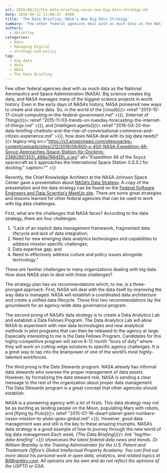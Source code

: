 ```yaml
---
url: 2016/06/22/the-data-briefing-nasas-new-big-data-strategy.md
date: 2016-06-22 11:00:33 -0400
title: 'The Data Briefing: NASA’s New Big Data Strategy'
summary: 'Few other federal agencies deal with as much data as the National Aeronautics and Space Administration (NASA). Big science creates big data, and NASA manages many of the biggest science projects in world history. Even in the early days of NASA&rsquo;s history, NASA pioneered new ways to create and store data. So, in the world'
authors:
  - bbrantley
categories:
  - Data
  - Managing Digital
  - strategy-and-policy
tag:
  - big data
  - data
  - NASA
  - The Data Briefing
---
```


Few other federal agencies deal with as much data as the National Aeronautics and Space Administration (NASA). Big science creates big data, and NASA manages many of the biggest science projects in world history. Even in the early days of NASA’s history, NASA pioneered new ways to create and store data. So, in the world of the [cloud]({{< relref "2013-10-17-cloud-computing-in-the-federal-government.md" >}}), [Internet of Things]({{< relref "2015-11-03-trends-on-tuesday-forecasting-the-internet-of-things.md" >}}), and [intelligent agents]({{< relref "2016-04-20-the-data-briefing-chatbots-and-the-rise-of-conversational-commerce-and-citizen-experience.md" >}}), how does NASA deal with its big data needs? {{< legacy-img src="https://s3.amazonaws.com/sitesusa/wp-content/uploads/sites/212/2016/06/600-x-400-NASA-Expedition-46-Soyuz-Approaches-Space-Station-for-Docking-23682901352\_488a786d26\_o.jpg" alt="Expedition 46 of the Soyuz spacecraft as it approaches the International Space Station (I.S.S.) for docking." caption="" >}} 

Recently, the Chief Knowledge Architect at the NASA Johnson Space Center gave a presentation about [NASA’s Data Strategy](http://www.meetup.com/Federal-Software-Engineers-and-Data-Scientist/events/231624592/). A copy of the presentation and the data strategy can be found on the [Federal Software Engineers and Data Scientist&#8217;s MeetUp site](http://www.meetup.com/Federal-Software-Engineers-and-Data-Scientist/files/). There are some great strategies and lessons learned for other federal agencies that can be used to work with big data challenges.

First, what are the challenges that NASA faces? According to the data strategy, there are four challenges:

  1. &#8220;Lack of an explicit data management framework, fragmented data lifecycle and lack of data integration;
  2. Need for new emerging data analytics technologies and capabilities to address mission specific challenges;
  3. Data expertise gap; and
  4. Need to effectively address culture and policy issues alongside technology.&#8221;

These are familiar challenges to many organizations dealing with big data. How does NASA plan to deal with these challenges?

The strategy plan has six recommendations which, to me, is a three-pronged approach. First, NASA will deal with the data itself by improving the way data is managed. NASA will establish a coordinated data architecture and create a unified data lifecycle. These first two recommendations lay the groundwork for an agency-wide data governance program.

The second prong of NASA’s data strategy is to create a Data Analytics Lab and establish a Data Fellows Program. The Data Analytics Lab will allow NASA to experiment with new data technologies and new analytical methods in pilot programs that can then be released to the agency at large. Especially interesting to me is the Data Fellows Program. Candidates for this highly-competitive program will serve 6-12 month “tours of duty” where they will work on cutting-edge solutions to specific agency challenges. It is a great way to tap into the brainpower of one of the world’s most highly-talented workforces.

The third prong is the Data Stewards program. NASA already has informal data stewards who oversee the proper management of data assets. However, by formalizing the data steward role, NASA is sending a clear message to the rest of the organization about proper data management. The Data Stewards program is a great concept that other agencies should establish.

NASA is a pioneering agency with a lot of firsts. This data strategy may not be as exciting as landing people on the Moon, populating Mars with robots, and [flying by Pluto]({{< relref "2015-07-16-dwarf-planet-giant-numbers-nasas-mission-to-pluto-goes-global.md" >}}). However, good data management was and still is the key to these amazing triumphs. NASA’s data strategy is a good example of how to journey through the new world of big data management._Each week, [The Data Briefing]({{< link "tag/the-data-briefing" >}}) showcases the latest federal data news and trends._
_Dr. William Brantley is the Training Administrator for the U.S. Patent and Trademark Office’s Global Intellectual Property Academy. You can find out more about his personal work in open data, analytics, and related topics at [BillBrantley.com](http://billbrantley.com). All opinions are his own and do not reflect the opinions of the USPTO or GSA._